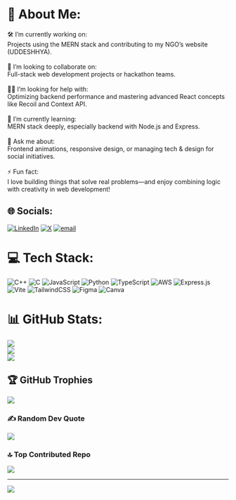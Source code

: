 # 💫 About Me:
🛠️ I’m currently working on:<br>Projects using the MERN stack and contributing to my NGO’s website (UDDESHHYA).<br><br>🤝 I’m looking to collaborate on:<br>Full-stack web development projects or hackathon teams.<br><br>🙋‍♂️ I’m looking for help with:<br>Optimizing backend performance and mastering advanced React concepts like Recoil and Context API.<br><br>🌱 I’m currently learning:<br>MERN stack deeply, especially backend with Node.js and Express.<br><br>💬 Ask me about:<br>Frontend animations, responsive design, or managing tech & design for social initiatives.<br><br>⚡ Fun fact:<br>I love building things that solve real problems—and enjoy combining logic with creativity in web development!


## 🌐 Socials:
[![LinkedIn](https://img.shields.io/badge/LinkedIn-%230077B5.svg?logo=linkedin&logoColor=white)](https://linkedin.com/in/DevXprashant207) [![X](https://img.shields.io/badge/X-black.svg?logo=X&logoColor=white)](https://x.com/DevXprashant207) [![email](https://img.shields.io/badge/Email-D14836?logo=gmail&logoColor=white)](mailto:pt264doc@gmail.com) 

# 💻 Tech Stack:
![C++](https://img.shields.io/badge/c++-%2300599C.svg?style=for-the-badge&logo=c%2B%2B&logoColor=white) ![C](https://img.shields.io/badge/c-%2300599C.svg?style=for-the-badge&logo=c&logoColor=white) ![JavaScript](https://img.shields.io/badge/javascript-%23323330.svg?style=for-the-badge&logo=javascript&logoColor=%23F7DF1E) ![Python](https://img.shields.io/badge/python-3670A0?style=for-the-badge&logo=python&logoColor=ffdd54) ![TypeScript](https://img.shields.io/badge/typescript-%23007ACC.svg?style=for-the-badge&logo=typescript&logoColor=white) ![AWS](https://img.shields.io/badge/AWS-%23FF9900.svg?style=for-the-badge&logo=amazon-aws&logoColor=white) ![Express.js](https://img.shields.io/badge/express.js-%23404d59.svg?style=for-the-badge&logo=express&logoColor=%2361DAFB) ![Vite](https://img.shields.io/badge/vite-%23646CFF.svg?style=for-the-badge&logo=vite&logoColor=white) ![TailwindCSS](https://img.shields.io/badge/tailwindcss-%2338B2AC.svg?style=for-the-badge&logo=tailwind-css&logoColor=white) ![Figma](https://img.shields.io/badge/figma-%23F24E1E.svg?style=for-the-badge&logo=figma&logoColor=white) ![Canva](https://img.shields.io/badge/Canva-%2300C4CC.svg?style=for-the-badge&logo=Canva&logoColor=white)
# 📊 GitHub Stats:
![](https://github-readme-stats.vercel.app/api?username=DevXprashant207&theme=dark&hide_border=false&include_all_commits=false&count_private=false)<br/>
![](https://nirzak-streak-stats.vercel.app/?user=DevXprashant207&theme=dark&hide_border=false)<br/>
![](https://github-readme-stats.vercel.app/api/top-langs/?username=DevXprashant207&theme=dark&hide_border=false&include_all_commits=false&count_private=false&layout=compact)

## 🏆 GitHub Trophies
![](https://github-profile-trophy.vercel.app/?username=DevXprashant207&theme=radical&no-frame=false&no-bg=true&margin-w=4)

### ✍️ Random Dev Quote
![](https://quotes-github-readme.vercel.app/api?type=horizontal&theme=radical)

### 🔝 Top Contributed Repo
![](https://github-contributor-stats.vercel.app/api?username=DevXprashant207&limit=5&theme=dark&combine_all_yearly_contributions=true)

---
[![](https://visitcount.itsvg.in/api?id=DevXprashant207&icon=0&color=0)](https://visitcount.itsvg.in)

<!-- Proudly created with GPRM ( https://gprm.itsvg.in ) -->
